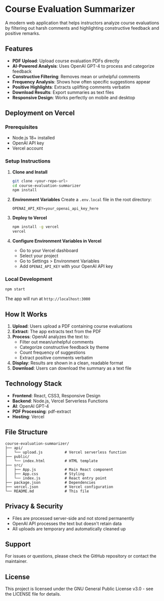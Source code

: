 # Course Evaluation Summarizer

A modern web application that helps instructors analyze course evaluations by filtering out harsh comments and highlighting constructive feedback and positive remarks.

## Features

- **PDF Upload**: Upload course evaluation PDFs directly
- **AI-Powered Analysis**: Uses OpenAI GPT-4 to process and categorize feedback
- **Constructive Filtering**: Removes mean or unhelpful comments
- **Frequency Analysis**: Shows how often specific suggestions appear
- **Positive Highlights**: Extracts uplifting comments verbatim
- **Download Results**: Export summaries as text files
- **Responsive Design**: Works perfectly on mobile and desktop

## Deployment on Vercel

### Prerequisites
- Node.js 18+ installed
- OpenAI API key
- Vercel account

### Setup Instructions

1. **Clone and Install**
   ```bash
   git clone <your-repo-url>
   cd course-evaluation-summarizer
   npm install
   ```

2. **Environment Variables**
   Create a `.env.local` file in the root directory:
   ```
   OPENAI_API_KEY=your_openai_api_key_here
   ```

3. **Deploy to Vercel**
   ```bash
   npm install -g vercel
   vercel
   ```

4. **Configure Environment Variables in Vercel**
   - Go to your Vercel dashboard
   - Select your project
   - Go to Settings > Environment Variables
   - Add `OPENAI_API_KEY` with your OpenAI API key

### Local Development

```bash
npm start
```

The app will run at `http://localhost:3000`

## How It Works

1. **Upload**: Users upload a PDF containing course evaluations
2. **Extract**: The app extracts text from the PDF
3. **Process**: OpenAI analyzes the text to:
   - Filter out mean/unhelpful comments
   - Categorize constructive feedback by theme
   - Count frequency of suggestions
   - Extract positive comments verbatim
4. **Display**: Results are shown in a clean, readable format
5. **Download**: Users can download the summary as a text file

## Technology Stack

- **Frontend**: React, CSS3, Responsive Design
- **Backend**: Node.js, Vercel Serverless Functions
- **AI**: OpenAI GPT-4
- **PDF Processing**: pdf-extract
- **Hosting**: Vercel

## File Structure

```
course-evaluation-summarizer/
├── api/
│   └── upload.js          # Vercel serverless function
├── public/
│   └── index.html         # HTML template
├── src/
│   ├── App.js             # Main React component
│   ├── App.css            # Styling
│   └── index.js           # React entry point
├── package.json           # Dependencies
├── vercel.json            # Vercel configuration
└── README.md              # This file
```

## Privacy & Security

- Files are processed server-side and not stored permanently
- OpenAI API processes the text but doesn't retain data
- All uploads are temporary and automatically cleaned up

## Support

For issues or questions, please check the GitHub repository or contact the maintainer.

## License

This project is licensed under the GNU General Public License v3.0 - see the LICENSE file for details.

